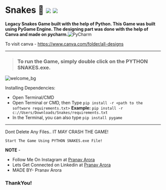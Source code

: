 # Snakes 🐍 <img src="https://img.shields.io/badge/Python-FFD43B?style=for-the-badge&logo=python&logoColor=darkgreen"/> <img src="https://img.shields.io/badge/Canva-%2300C4CC.svg?&style=for-the-badge&logo=Canva&logoColor=white"/>

**Legacy Snakes Game built with the help of Python. This Game was built using PyGame Engine. The designing part was done with the help of Canva and made on pycharm.**![PyCharm](https://img.shields.io/badge/pycharm-143?style=for-the-badge&logo=pycharm&logoColor=black&color=black&labelColor=green)

To visit canva - https://www.canva.com/folder/all-designs

---

> ### To run the Game, simply double click on the **PYTHON SNAKES.exe**.

![welcome_bg](https://user-images.githubusercontent.com/48170643/123670894-52efc180-d85b-11eb-8cb8-da7eb505fdb8.jpg)

Installing Dependencies:
<br>
* Open Terminal/CMD
* Open Terminal or CMD, then Type ```pip install -r <path to the software requirements.txt>```
**Example:** ```pip install -r c://Users/Downloads/Snakes/requirements.txt```
* In the Terminal, you can also type ```pip install pygame```
---

Dont Delete Any Files.. IT MAY CRASH THE GAME!

```Start The Game Using PYTHON SNAKES.exe File!```

**NOTE** - 

* Follow Me On Instagram at [Pranav Arora](https://www.instagram.com/arorapranav187)
* Lets Get Connected on Linkedin at [Pranav Arora](https://www.linkedin.com/in/pranav-arora-354b71bb/)
* MADE BY- Pranav Arora


### ThankYou!
